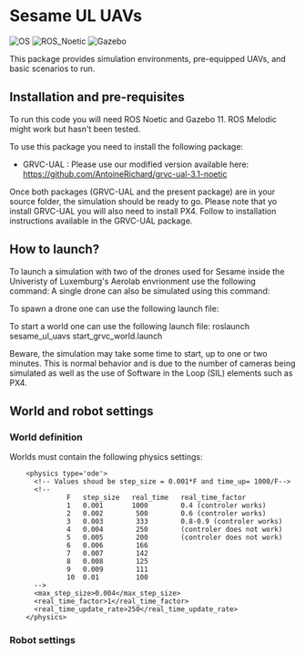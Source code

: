 # Sesame UL UAVs
![OS](https://img.shields.io/badge/OS-Ubuntu_20.04-orange.svg) ![ROS_Noetic](https://img.shields.io/badge/ROS-Noetic-brightgreen.svg) ![Gazebo](https://img.shields.io/badge/Gazebo-11-lightgrey.svg)

This package provides simulation environments, pre-equipped UAVs, and basic scenarios to run.

## Installation and pre-requisites

To run this code you will need ROS Noetic and Gazebo 11.
ROS Melodic might work but hasn't been tested.

To use this package you need to install the following package:
 - GRVC-UAL : Please use our modified version available here: https://github.com/AntoineRichard/grvc-ual-3.1-noetic

Once both packages (GRVC-UAL and the present package) are in your source folder, the simulation should be ready to go.
Please note that yo install GRVC-UAL you will also need to install PX4. 
Follow to installation instructions available in the GRVC-UAL package.

## How to launch?

To launch a simulation with two of the drones used for Sesame inside the Univeristy of Luxemburg's Aerolab envrionment use the following command:
A single drone can also be simulated using this command:

To spawn a drone one can use the following launch file:

To start a world one can use the following launch file: roslaunch sesame_ul_uavs start_grvc_world.launch

Beware, the simulation may take some time to start, up to one or two minutes.
This is normal behavior and is due to the number of cameras being simulated as well as the use 
of Software in the Loop (SIL) elements such as PX4.

## World and robot settings

### World definition
Worlds must contain the following physics settings:
```
    <physics type='ode'>
      <!-- Values shoud be step_size = 0.001*F and time_up= 1000/F-->
      <!-- 
              F   step_size   real_time   real_time_factor
              1   0.001       1000        0.4 (controler works)
              2   0.002        500        0.6 (controler works)
              3   0.003        333        0.8-0.9 (controler works)
              4   0.004        250        (controler does not work)
              5   0.005        200        (controler does not work)
              6   0.006        166
              7   0.007        142
              8   0.008        125
              9   0.009        111
              10  0.01         100
      -->
      <max_step_size>0.004</max_step_size>
      <real_time_factor>1</real_time_factor>
      <real_time_update_rate>250</real_time_update_rate>
    </physics>
```


### Robot settings
